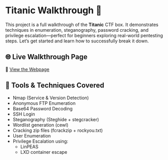 # Titanic Walkthrough 🚢

This project is a full walkthrough of the **Titanic** CTF box. It demonstrates techniques in enumeration, steganography, password cracking, and privilege escalation—perfect for beginners exploring real-world pentesting steps. Let’s get started and learn how to successfully break it down.

## 🌐 Live Walkthrough Page

🔗 [View the Webpage](https://shanabuhaisa.github.io/Titanic/)


## 🧰 Tools & Techniques Covered

- Nmap (Service & Version Detection)
- Anonymous FTP Enumeration
- Base64 Password Decoding
- SSH Login
- Steganography (Steghide + stegcracker)
- Wordlist generation (cewl)
- Cracking zip files (fcrackzip + rockyou.txt)
- User Enumeration
- Privilege Escalation using:
  - LinPEAS
  - LXD container escape
